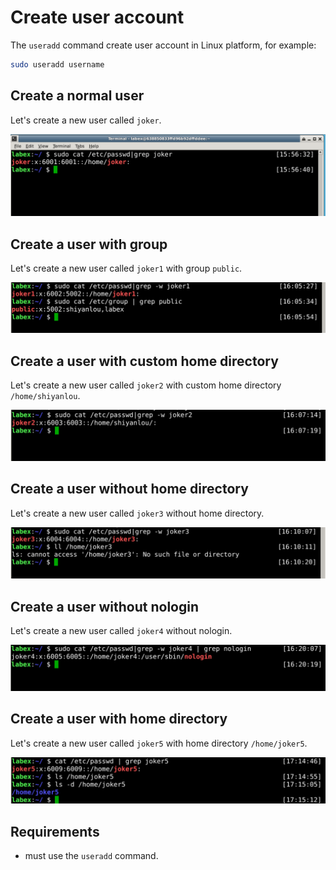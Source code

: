 # Create user account

The `useradd` command create user account in Linux platform, for example:

```bash
sudo useradd username
```

## Create a normal user

Let's create a new user called `joker`.

![challenge-account-management-1-1](assets/challenge-account-management-1-1.png)

## Create a user with group

Let's create a new user called `joker1` with group `public`.

![challenge-account-management-1-2](assets/challenge-account-management-1-2.png)

## Create a user with custom home directory

Let's create a new user called `joker2` with custom home directory `/home/shiyanlou`.

![challenge-account-management-1-3](assets/challenge-account-management-1-3.png)

## Create a user without home directory

Let's create a new user called `joker3` without home directory.

![challenge-account-management-1-4](assets/challenge-account-management-1-4.png)

## Create a user without nologin

Let's create a new user called `joker4` without nologin.

![challenge-account-management-1-5](assets/challenge-account-management-1-5.png)

## Create a user with home directory

Let's create a new user called `joker5` with home directory `/home/joker5`.

![challenge-account-management-1-6](assets/challenge-account-management-1-6.png)

## Requirements

- must use the `useradd` command.
